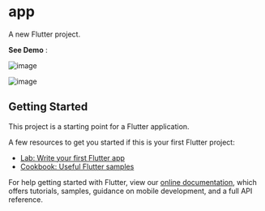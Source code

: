 # app

A new Flutter project.

**See Demo** :  [](https://youtu.be/P_3ENlrzaWY)

![image](https://user-images.githubusercontent.com/35005761/117900124-40ccba80-b2d1-11eb-8f18-a21a7ae234fe.png)

![image](https://user-images.githubusercontent.com/35005761/117900182-5b9f2f00-b2d1-11eb-9966-fd7101fa41c5.png)

## Getting Started

This project is a starting point for a Flutter application.

A few resources to get you started if this is your first Flutter project:

- [Lab: Write your first Flutter app](https://flutter.dev/docs/get-started/codelab)
- [Cookbook: Useful Flutter samples](https://flutter.dev/docs/cookbook)

For help getting started with Flutter, view our
[online documentation](https://flutter.dev/docs), which offers tutorials,
samples, guidance on mobile development, and a full API reference.

